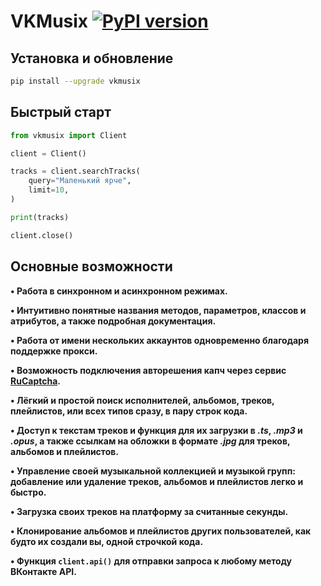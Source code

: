 # VKMusix [![PyPI version](https://d25lcipzij17d.cloudfront.net/badge.svg?id=py&r=r&ts=1683906897&type=6e&v=4.4.2&x2=0)](https://pypi.org/project/vkmusix)

## Установка и обновление
```bash
pip install --upgrade vkmusix
```

## Быстрый старт
```python
from vkmusix import Client

client = Client()

tracks = client.searchTracks(
    query="Маленький ярче",
    limit=10,
)

print(tracks)

client.close()
```

## Основные возможности

**• Работа в синхронном и асинхронном режимах.**

**• Интуитивно понятные названия методов, параметров, классов и атрибутов, а также подробная документация.**

**• Работа от имени нескольких аккаунтов одновременно благодаря поддержке прокси.**

**• Возможность подключения авторешения капч через сервис [RuCaptcha](https://rucaptcha.com).**

**• Лёгкий и простой поиск исполнителей, альбомов, треков, плейлистов, или всех типов сразу, в пару строк кода.**

**• Доступ к текстам треков и функция для их загрузки в _.ts_, _.mp3_ и _.opus_, а также ссылкам на обложки в формате _.jpg_ для треков, альбомов и плейлистов.**

**• Управление своей музыкальной коллекцией и музыкой групп: добавление или удаление треков, альбомов и плейлистов легко и быстро.**

**• Загрузка своих треков на платформу за считанные секунды.**

**• Клонирование альбомов и плейлистов других пользователей, как будто их создали вы, одной строчкой кода.**

**• Функция `client.api()` для отправки запроса к любому методу ВКонтакте API.**
